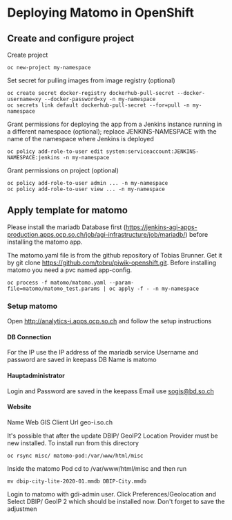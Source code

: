 # Deploying Matomo in OpenShift

## Create and configure project

Create project
```
oc new-project my-namespace
```

Set secret for pulling images from image registry (optional)
```
oc create secret docker-registry dockerhub-pull-secret --docker-username=xy --docker-password=xy -n my-namespace
oc secrets link default dockerhub-pull-secret --for=pull -n my-namespace
```

Grant permissions for deploying the app
from a Jenkins instance running in a different namespace (optional);
replace JENKINS-NAMESPACE with the name of the namespace
where Jenkins is deployed
```
oc policy add-role-to-user edit system:serviceaccount:JENKINS-NAMESPACE:jenkins -n my-namespace
```

Grant permissions on project (optional)
```
oc policy add-role-to-user admin ... -n my-namespace
oc policy add-role-to-user view ... -n my-namespace
```

## Apply template for matomo
Please install the mariadb Database first (https://jenkins-agi-apps-production.apps.ocp.so.ch/job/agi-infrastructure/job/mariadb/) before installing the matomo app.

The matomo.yaml file is from the github repository of Tobias Brunner. Get it by git clone https://github.com/tobru/piwik-openshift.git.
Before installing matomo you need a pvc named app-config.
```
oc process -f matomo/matomo.yaml --param-file=matomo/matomo_test.params | oc apply -f - -n my-namespace
```

### Setup matomo
Open http://analytics-i.apps.ocp.so.ch and follow the setup instructions
#### DB Connection
For the IP use the IP address of the mariadb service
Username and password are saved in keepass
DB Name is matomo
#### Hauptadministrator
Login and Password are saved in the keepass
Email use sogis@bd.so.ch
#### Website
Name Web GIS Client
Url geo-i.so.ch

It's possible that after the update DBIP/ GeoIP2 Location Provider must be new installed.
To install run from this directory
```
oc rsync misc/ matomo-pod:/var/www/html/misc
```
Inside the matomo Pod cd to /var/www/html/misc and then run
```
mv dbip-city-lite-2020-01.mmdb DBIP-City.mmdb
```
Login to matomo with gdi-admin user.
Click Preferences/Geolocation and Select DBIP/ GeoIP 2 which should be installed now.
Don't forget to save the adjustmen
